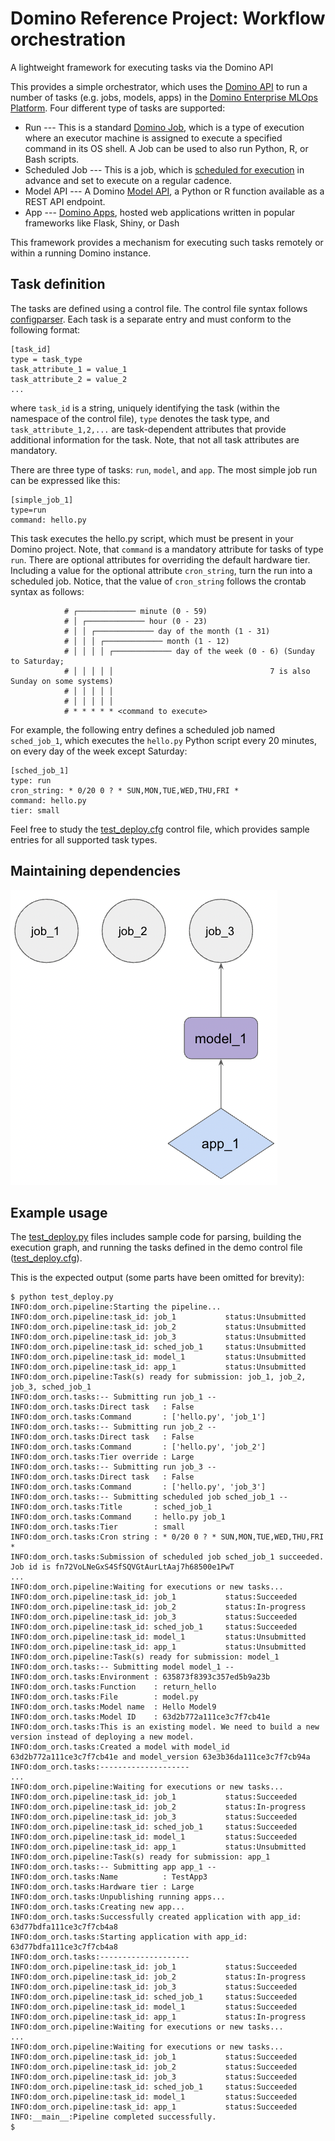 # Domino Reference Project: Workflow orchestration
A lightweight framework for executing tasks via the Domino API

This provides a simple orchestrator, which uses the [Domino API](https://docs.dominodatalab.com/en/4.2/api_guide/f35c19/api-guide/) to run a number of tasks (e.g. jobs, models, apps) in the [Domino Enterprise MLOps Platform](https://www.dominodatalab.com/product/domino-enterprise-mlops-platform). Four different type of tasks are supported:

* Run --- This is a standard [Domino Job](https://docs.dominodatalab.com/en/latest/user_guide/942549/jobs/), which is a type of execution where an executor machine is assigned to execute a specified command in its OS shell. A Job can be used to also run Python, R, or Bash scripts.
* Scheduled Job --- This is a job, which is [scheduled for execution](https://docs.dominodatalab.com/en/latest/user_guide/5dce1f/scheduled-jobs/) in advance and set to execute on a regular cadence.
* Model API --- A Domino [Model API](https://docs.dominodatalab.com/en/latest/user_guide/0e1396/model-apis/), a Python or R function available as a REST API endpoint.
* App --- [Domino Apps](https://docs.dominodatalab.com/en/latest/user_guide/8b094b/domino-apps/), hosted web applications written in popular frameworks like Flask, Shiny, or Dash

This framework provides a mechanism for executing such tasks remotely or within a running Domino instance.

## Task definition

The tasks are defined using a control file. The control file syntax follows [configparser](https://docs.python.org/3/library/configparser.html). Each task is a separate entry and must conform to the following format:

```
[task_id]
type = task_type
task_attribute_1 = value_1
task_attribute_2 = value_2
...
```

where `task_id` is a string, uniquely identifying the task (within the namespace of the control file), `type` denotes the task type, and `task_attribute_1,2,...` are task-dependent attributes that provide additional information for the task. Note, that not all task attributes are mandatory. 

There are three type of tasks: `run`, `model`, and `app`. The most simple job run can be expressed like this:

```
[simple_job_1]
type=run
command: hello.py
```

This task executes the hello.py script, which must be present in your Domino project. Note, that `command` is a mandatory attribute for tasks of type `run`. There are optional attributes for overriding the default hardware tier. Including a value for the optional attribute `cron_string`, turn the run into a scheduled job. Notice, that the value of `cron_string` follows the crontab syntax as follows:

```
            # ┌───────────── minute (0 - 59)
            # │ ┌───────────── hour (0 - 23)
            # │ │ ┌───────────── day of the month (1 - 31)
            # │ │ │ ┌───────────── month (1 - 12)
            # │ │ │ │ ┌───────────── day of the week (0 - 6) (Sunday to Saturday;
            # │ │ │ │ │                                   7 is also Sunday on some systems)
            # │ │ │ │ │
            # │ │ │ │ │
            # * * * * * <command to execute>
```

For example, the following entry defines a scheduled job named `sched_job_1`, which executes the `hello.py` Python script every 20 minutes, on every day of the week except Saturday:

```
[sched_job_1]
type: run
cron_string: * 0/20 0 ? * SUN,MON,TUE,WED,THU,FRI *
command: hello.py
tier: small
```

Feel free to study the [test_deploy.cfg](https://github.com/dominodatalab/reference-project-domino-orchestrator/raw/main/test_deploy.cfg) control file, which provides sample entries for all supported task types.

## Maintaining dependencies

![dependency graph](https://github.com/dominodatalab/reference-project-domino-orchestrator/raw/main/images/dep_graph.png)



## Example usage

The [test_deploy.py](https://raw.githubusercontent.com/dominodatalab/reference-project-domino-orchestrator/main/test_deploy.py) files includes sample code for parsing, building the execution graph, and running the tasks defined in the demo control file ([test_deploy.cfg](https://github.com/dominodatalab/reference-project-domino-orchestrator/raw/main/test_deploy.cfg)).

This is the expected output (some parts have been omitted for brevity):

```console
$ python test_deploy.py
INFO:dom_orch.pipeline:Starting the pipeline...
INFO:dom_orch.pipeline:task_id: job_1           status:Unsubmitted
INFO:dom_orch.pipeline:task_id: job_2           status:Unsubmitted
INFO:dom_orch.pipeline:task_id: job_3           status:Unsubmitted
INFO:dom_orch.pipeline:task_id: sched_job_1     status:Unsubmitted
INFO:dom_orch.pipeline:task_id: model_1         status:Unsubmitted
INFO:dom_orch.pipeline:task_id: app_1           status:Unsubmitted
INFO:dom_orch.pipeline:Task(s) ready for submission: job_1, job_2, job_3, sched_job_1
INFO:dom_orch.tasks:-- Submitting run job_1 --
INFO:dom_orch.tasks:Direct task   : False
INFO:dom_orch.tasks:Command       : ['hello.py', 'job_1']
INFO:dom_orch.tasks:-- Submitting run job_2 --
INFO:dom_orch.tasks:Direct task   : False
INFO:dom_orch.tasks:Command       : ['hello.py', 'job_2']
INFO:dom_orch.tasks:Tier override : Large
INFO:dom_orch.tasks:-- Submitting run job_3 --
INFO:dom_orch.tasks:Direct task   : False
INFO:dom_orch.tasks:Command       : ['hello.py', 'job_3']
INFO:dom_orch.tasks:-- Submitting scheduled job sched_job_1 --
INFO:dom_orch.tasks:Title       : sched_job_1
INFO:dom_orch.tasks:Command     : hello.py job_1
INFO:dom_orch.tasks:Tier        : small
INFO:dom_orch.tasks:Cron string : * 0/20 0 ? * SUN,MON,TUE,WED,THU,FRI *
INFO:dom_orch.tasks:Submission of scheduled job sched_job_1 succeeded. Job id is fn72VoLNeGxS4SfSQVGtAurLtAaj7h68500e1PwT
...
INFO:dom_orch.pipeline:Waiting for executions or new tasks...
INFO:dom_orch.pipeline:task_id: job_1           status:Succeeded
INFO:dom_orch.pipeline:task_id: job_2           status:In-progress
INFO:dom_orch.pipeline:task_id: job_3           status:Succeeded
INFO:dom_orch.pipeline:task_id: sched_job_1     status:Succeeded
INFO:dom_orch.pipeline:task_id: model_1         status:Unsubmitted
INFO:dom_orch.pipeline:task_id: app_1           status:Unsubmitted
INFO:dom_orch.pipeline:Task(s) ready for submission: model_1
INFO:dom_orch.tasks:-- Submitting model model_1 --
INFO:dom_orch.tasks:Environment : 635873f8393c357ed5b9a23b
INFO:dom_orch.tasks:Function    : return_hello
INFO:dom_orch.tasks:File        : model.py
INFO:dom_orch.tasks:Model name  : Hello Model9
INFO:dom_orch.tasks:Model ID    : 63d2b772a111ce3c7f7cb41e
INFO:dom_orch.tasks:This is an existing model. We need to build a new version instead of deploying a new model.
INFO:dom_orch.tasks:Created a model with model_id 63d2b772a111ce3c7f7cb41e and model_version 63e3b36da111ce3c7f7cb94a
INFO:dom_orch.tasks:--------------------
...
INFO:dom_orch.pipeline:Waiting for executions or new tasks...
INFO:dom_orch.pipeline:task_id: job_1           status:Succeeded
INFO:dom_orch.pipeline:task_id: job_2           status:In-progress
INFO:dom_orch.pipeline:task_id: job_3           status:Succeeded
INFO:dom_orch.pipeline:task_id: sched_job_1     status:Succeeded
INFO:dom_orch.pipeline:task_id: model_1         status:Succeeded
INFO:dom_orch.pipeline:task_id: app_1           status:Unsubmitted
INFO:dom_orch.pipeline:Task(s) ready for submission: app_1
INFO:dom_orch.tasks:-- Submitting app app_1 --
INFO:dom_orch.tasks:Name          : TestApp3
INFO:dom_orch.tasks:Hardware tier : Large
INFO:dom_orch.tasks:Unpublishing running apps...
INFO:dom_orch.tasks:Creating new app...
INFO:dom_orch.tasks:Successfully created application with app_id: 63d77bdfa111ce3c7f7cb4a8
INFO:dom_orch.tasks:Starting application with app_id: 63d77bdfa111ce3c7f7cb4a8
INFO:dom_orch.tasks:--------------------
INFO:dom_orch.pipeline:task_id: job_1           status:Succeeded
INFO:dom_orch.pipeline:task_id: job_2           status:In-progress
INFO:dom_orch.pipeline:task_id: job_3           status:Succeeded
INFO:dom_orch.pipeline:task_id: sched_job_1     status:Succeeded
INFO:dom_orch.pipeline:task_id: model_1         status:Succeeded
INFO:dom_orch.pipeline:task_id: app_1           status:In-progress
INFO:dom_orch.pipeline:Waiting for executions or new tasks...
...
INFO:dom_orch.pipeline:Waiting for executions or new tasks...
INFO:dom_orch.pipeline:task_id: job_1           status:Succeeded
INFO:dom_orch.pipeline:task_id: job_2           status:Succeeded
INFO:dom_orch.pipeline:task_id: job_3           status:Succeeded
INFO:dom_orch.pipeline:task_id: sched_job_1     status:Succeeded
INFO:dom_orch.pipeline:task_id: model_1         status:Succeeded
INFO:dom_orch.pipeline:task_id: app_1           status:Succeeded
INFO:__main__:Pipeline completed successfully.
$ 
```